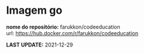 # Imagem go
**nome do repositório:** farukkon/codeeducation <br/>
url: <a href="https://hub.docker.com/r/farukkon/codeeducation">https://hub.docker.com/r/farukkon/codeeducation</a>

**LAST UPDATE:** 2021-12-29